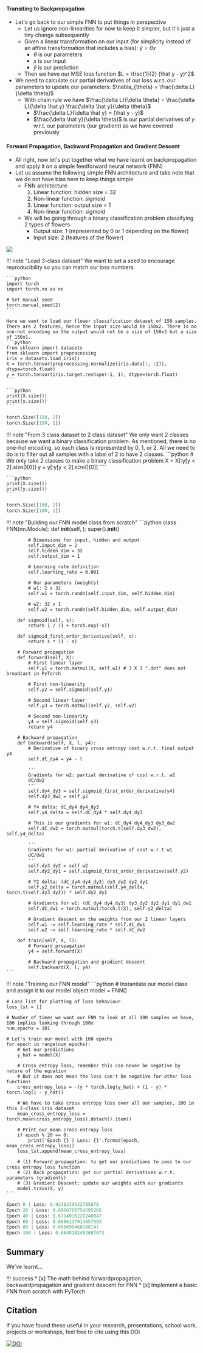 
#### Transiting to Backpropagation
- Let's go back to our simple FNN to put things in perspective
    - Let us ignore non-linearities for now to keep it simpler, but it's just a tiny change subsequently
    - Given a linear transformation on our input (for simplicity instead of an affine transformation that includes a bias): $\hat y = \theta x$
        - $\theta$ is our parameters
        - $x$ is our input
        - $\hat y$ is our prediction
    - Then we have our MSE loss function $L = \frac{1}{2} (\hat y - y)^2$
- We need to calculate our partial derivatives of our loss w.r.t. our parameters to update our parameters: $\nabla_{\theta} = \frac{\delta L}{\delta \theta}$
    - With chain rule we have $\frac{\delta L}{\delta \theta} = \frac{\delta L}{\delta \hat y} \frac{\delta \hat y}{\delta \theta}$
        - $\frac{\delta L}{\delta \hat y} = (\hat y -  y)$
        - $\frac{\delta \hat y}{\delta \theta}$ is our partial derivatives of $y$ w.r.t. our parameters (our gradient) as we have covered previously
        

#### Forward Propagation, Backward Propagation and Gradient Descent
- All right, now let's put together what we have learnt on backpropagation and apply it on a simple feedforward neural network (FNN)
- Let us assume the following simple FNN architecture and take note that we do not have bias here to keep things simple
    - FNN architecture
        1. Linear function: hidden size = 32
        2. Non-linear function: sigmoid
        3. Linear function: output size = 1
        4. Non-linear function: sigmoid
    - We will be going through a binary classification problem classifying 2 types of flowers
        - Output size: 1 (represented by 0 or 1 depending on the flower)
        - Input size: 2 (features of the flower)

![](./images/manual_bp.png) 

!!! note "Load 3-class dataset"
    We want to set a seed to encourage reproducibility so you can match our loss numbers.
    
    ```python
    import torch
    import torch.nn as nn
    
    # Set manual seed
    torch.manual_seed(2)
    ```

    Here we want to load our flower classification dataset of 150 samples. There are 2 features, hence the input size would be 150x2. There is no one-hot encoding so the output would not be a size of 150x3 but a size of 150x1.
    ```python
    from sklearn import datasets
    from sklearn import preprocessing
    iris = datasets.load_iris()
    X = torch.tensor(preprocessing.normalize(iris.data[:, :2]), dtype=torch.float)
    y = torch.tensor(iris.target.reshape(-1, 1), dtype=torch.float)
    ```

    ```python
    print(X.size())
    print(y.size())
    ```

```python
torch.Size([150, 2])
torch.Size([150, 1])
```

!!! note "From 3 class dataset to 2 class dataset"
    We only want 2 classes because we want a binary classification problem. As mentioned, there is no one-hot encoding, so each class is represented by 0, 1, or 2. All we need to do is to filter out all samples with a label of 2 to have 2 classes.
    ```python
    # We only take 2 classes to make a binary classification problem
    X = X[:y[y < 2].size()[0]]
    y = y[:y[y < 2].size()[0]]
    ````

    ```python
    print(X.size())
    print(y.size())
    ```

```python
torch.Size([100, 2])
torch.Size([100, 1])
```
    

!!! note "Building our FNN model class from scratch"
    ```python
    class FNN(nn.Module):
        def __init__(self, ):
            super().__init__()
            
            # Dimensions for input, hidden and output
            self.input_dim = 2
            self.hidden_dim = 32
            self.output_dim = 1
            
            # Learning rate definition
            self.learning_rate = 0.001
            
            # Our parameters (weights)
            # w1: 2 x 32
            self.w1 = torch.randn(self.input_dim, self.hidden_dim)
            
            # w2: 32 x 1
            self.w2 = torch.randn(self.hidden_dim, self.output_dim)
        
        def sigmoid(self, s):
            return 1 / (1 + torch.exp(-s))
        
        def sigmoid_first_order_derivative(self, s):
            return s * (1 - s)
        
        # Forward propagation
        def forward(self, X):
            # First linear layer
            self.y1 = torch.matmul(X, self.w1) # 3 X 3 ".dot" does not broadcast in PyTorch
            
            # First non-linearity
            self.y2 = self.sigmoid(self.y1)
            
            # Second linear layer
            self.y3 = torch.matmul(self.y2, self.w2)
            
            # Second non-linearity
            y4 = self.sigmoid(self.y3)
            return y4
            
        # Backward propagation
        def backward(self, X, l, y4):
            # Derivative of binary cross entropy cost w.r.t. final output y4
            self.dC_dy4 = y4 - l
            
            '''
            Gradients for w2: partial derivative of cost w.r.t. w2
            dC/dw2
            '''
            self.dy4_dy3 = self.sigmoid_first_order_derivative(y4)
            self.dy3_dw2 = self.y2
            
            # Y4 delta: dC_dy4 dy4_dy3
            self.y4_delta = self.dC_dy4 * self.dy4_dy3
            
            # This is our gradients for w1: dC_dy4 dy4_dy3 dy3_dw2
            self.dC_dw2 = torch.matmul(torch.t(self.dy3_dw2), self.y4_delta)
            
            '''
            Gradients for w1: partial derivative of cost w.r.t w1
            dC/dw1
            '''
            self.dy3_dy2 = self.w2
            self.dy2_dy1 = self.sigmoid_first_order_derivative(self.y2)
            
            # Y2 delta: (dC_dy4 dy4_dy3) dy3_dy2 dy2_dy1
            self.y2_delta = torch.matmul(self.y4_delta, torch.t(self.dy3_dy2)) * self.dy2_dy1
            
            # Gradients for w1: (dC_dy4 dy4_dy3) dy3_dy2 dy2_dy1 dy1_dw1
            self.dC_dw1 = torch.matmul(torch.t(X), self.y2_delta)
            
            # Gradient descent on the weights from our 2 linear layers
            self.w1 -= self.learning_rate * self.dC_dw1
            self.w2 -= self.learning_rate * self.dC_dw2
    
        def train(self, X, l):
            # Forward propagation
            y4 = self.forward(X)
            
            # Backward propagation and gradient descent
            self.backward(X, l, y4)
    ```


!!! note "Training our FNN model"
    ```python
    # Instantiate our model class and assign it to our model object
    model = FNN()
    
    # Loss list for plotting of loss behaviour
    loss_lst = []
    
    # Number of times we want our FNN to look at all 100 samples we have, 100 implies looking through 100x
    num_epochs = 101
    
    # Let's train our model with 100 epochs
    for epoch in range(num_epochs):
        # Get our predictions
        y_hat = model(X)
        
        # Cross entropy loss, remember this can never be negative by nature of the equation
        # But it does not mean the loss can't be negative for other loss functions
        cross_entropy_loss = -(y * torch.log(y_hat) + (1 - y) * torch.log(1 - y_hat))
        
        # We have to take cross entropy loss over all our samples, 100 in this 2-class iris dataset
        mean_cross_entropy_loss = torch.mean(cross_entropy_loss).detach().item()
        
        # Print our mean cross entropy loss
        if epoch % 20 == 0:
            print('Epoch {} | Loss: {}'.format(epoch, mean_cross_entropy_loss))
        loss_lst.append(mean_cross_entropy_loss)
        
        # (1) Forward propagation: to get our predictions to pass to our cross entropy loss function
        # (2) Back propagation: get our partial derivatives w.r.t. parameters (gradients)
        # (3) Gradient Descent: update our weights with our gradients
        model.train(X, y)
    ```

```python
Epoch 0 | Loss: 0.9228229522705078
Epoch 20 | Loss: 0.6966760754585266
Epoch 40 | Loss: 0.6714916229248047
Epoch 60 | Loss: 0.6686137914657593
Epoch 80 | Loss: 0.666690468788147
Epoch 100 | Loss: 0.6648102402687073
```

## Summary
We've learnt...

!!! success
    * [x] The math behind forwardpropagation, backwardpropagation and gradient descent for FNN
    * [x] Implement a basic FNN from scratch with PyTorch
    
## Citation
If you have found these useful in your research, presentations, school work, projects or workshops, feel free to cite using this DOI.

[![DOI](https://zenodo.org/badge/139945544.svg)](https://zenodo.org/badge/latestdoi/139945544) 